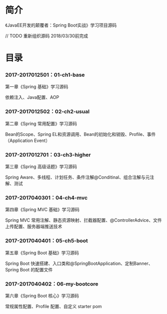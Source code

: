 # 简介 

《JavaEE开发的颠覆者：Spring Boot实战》学习项目源码

// TODO 重新组织源码 2018/03/30前完成

# 目录 

### 2017-2017012501：01-ch1-base<br>
第一章《Spring 基础》学习源码
<p>
依赖注入、Java配置、AOP
</p>

### 2017-2017012502：02-ch2-usual<br>
第二章《Spring 常用配置》学习源码
<p>
Bean的Scope、Spring EL和资源调用、Bean的初始化和销毁、Profile、事件（Application Event）
</p>

### 2017-2017012701：03-ch3-higher<br>
第三章《Spring 高级话题》学习源码
<p>
Spring Aware、多线程、计划任务、条件注解@Conditinal、组合注解与元注解、测试
</p>

### 2017-2017040301：04-ch4-mvc<br>
第四章《Spring MVC 基础》学习源码
<p>
Spring MVC 常用注解、静态资源映射、拦截器配置、@ControllerAdvice、文件上传配置、服务器端推送技术
</p>

### 2017-2017040401：05-ch5-boot<br>
第五章《Spring Boot 基础》学习源码
<p>
Spring Boot 快速搭建、入口类和@SpringBootApplication、定制Banner、Spring Boot 的配置文件
</p>

### 2017-2017040402：06-my-bootcore<br>
第六章《Spring Boot 核心》学习源码
<p>
常规属性配置、Profile 配置、自定义 starter pom
</p>
